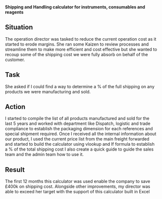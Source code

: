**Shipping and Handling calculator for instruments, consumables and reagents**

## Situation
The operation director was tasked to reduce the current operation cost as it started to erode margins. She ran some Kaizen to review processes and streamline them to make more efficient and cost effective but she wanted to recoup some of the shipping cost we were fully absorb on behalf of the customer.

## Task
She asked if I could find a way to determine a % of the full shipping on any products we were manufacturing and sold.

## Action
I started to compile the list of all products manufactured and sold for the last 5 years and worked with department like Dispatch, logistic and trade compliance to establish the packaging dimension for each references and special shipment required. Once I received all the internal information about our product, I used the current price list from the main freight forwarded and started to build the calculator using vlookup and If formula to establish a % of the total shipping cost I also create a quick guide to guide the sales team and the admin team how to use it.

## Result
The first 12 months this calculator was used enable the company to save £400k on shipping cost. Alongside other improvements, my director was able to exceed her target with the support of this calculator built in Excel

